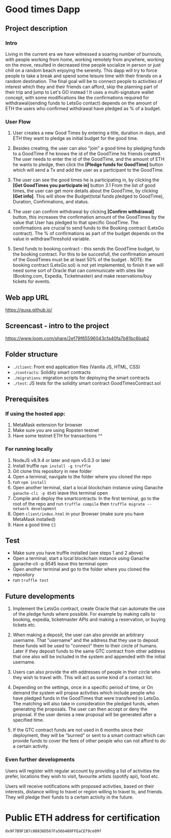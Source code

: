 # Good times Dapp
## Project description

### Intro
Living in the current era we have witnessed a soaring number of burnouts, with people working from home, working remotely from anywhere, working on the move, resulted in  decreased time people socialize in person or just chill on a random beach enjoying the serenity. This dapp will try to force people to take a break and spend some leisure time with their friends on a random destination. The final goal will be to connect people to activities of interest which they and their friends can afford, skip the planning part of their trip and jump to Let's GO instead !
It uses a multi-signature wallet concept, with some modifications like the confirmations required for withdrawal(sending funds to LetsGo contact) depends on the amount of ETH the users who confirmed withdrawal have pledged as % of a budget.

### User Flow

1. User creates a new Good Times by entering a title, duration in days, and ETH they want to pledge as initial budget for the good time.

2. Besides creating, the user can also "join" a good time by pledging funds to a GoodTime if he knows the id of the GoodTime his friends created. The user needs to enter the id of the GoodTime, and the amount of ETH he wants to pledge, then click the **[Pledge funds for GoodTime]** button which will send a Tx and add the user as a participant to the GoodTime.

3. The user can see the good times he is participating in, by clicking the **[Get GoodTimes you participate in]** button
3.1 From the list of good times, the user can get more details about the GoodTime, by clicking **[Get info]**. This will show the Budget(total funds pledged to GoodTime), Duration, Confirmations, and status.

4. The user can confirm withdrawal by clicking **[Confirm withdrawal]** button, this increases the confirmation amount of the GoodTimes by the value that User has pledged to that specific GoodTime. The confirmations are crucial to send funds to the Booking contract (LetsGo contract). The % of confirmations as part of the budget depends on the value in withdrawThreshold variable.

5. Send funds to booking contract - this sends the GoodTime budget, to the booking contract. For this to be succesfull, the confirmation amount of the GoodTimes must be at least 50% of the budget . NOTE: the booking contract (LetsGo.sol) is not yet implemented, to finish it we will need some sort of Oracle that can communicate with sites like (Booking.com, Expedia, Ticketmaster) and make reservations/buy tickets for events.

## Web app URL
https://guxa.github.io/

## Screencast - intro to the project
https://www.loom.com/share/2ef79f65596043cfa40fa7b81bc6bab2

## Folder structure
- `./client`: Front end application files (Vanilla JS, HTML, CSS)
- `./contracts`: Solidity smart contracts
- `./migrations`: migration scripts for deploying the smart contracts
- `./test`: JS tests for the solidity smart contract GoodTimesContract.sol

## Prerequisites
### If using the hosted app:
1. MetaMask extension for browser
2. Make sure you are using Ropsten testnet
3. Have some testnet ETH for transactions ^^

### For running locally
1. NodeJS v8.9.4 or later and npm v5.0.3 or later
2. Install truffle `npm install -g truffle` 
3. Git clone this repository in new folder
4. Open a terminal, navigate to the folder where you cloned the repo
5. run `npm install`
6. Open another terminal, start a local blockchain instance using Ganache `ganache-cli -p 8545` leave this terminal open
7. Compile and deploy the smartcontracts: In the first terminal, go to the root of the repo and run `truffle compile` then `truffle migrate --network development`
8. Open `client/index.html` in your Browser (make sure you have MetaMask installed)
9. Have a good time (:)

## Test
- Make sure you have truffle installed (see steps 1 and 2 above)
- Open a terminal, start a local blockchain instance using Ganache ganache-cli -p 8545 leave this terminal open
- Open another terminal and go to the folder where you cloned the repository
- run `truffle test`


## Future developments

1. Implement the LetsGo contract, create Oracle that can automate the use of the pledge funds where possible. For example by making calls to booking, expedia, ticketmaster APIs and making a reservation, or buying tickets etc.

2. When making a deposit, the user can also provide an arbitrary username. That "username" and the address that they use to deposit these funds will be used to "connect" them to their circle of humans. Later if they deposit funds to the same GTC contract from other address that one also will be included in the system and appended with the initial username.

3. Users can also provide the eth addresses of people in their circle who they wish to travel with. This will act as some kind of a contact list.

4. Depending on the settings, once in a specific period of time, or On demand the system will propse activities which include people who have pledged funds in the GoodTimes that were transfered to LetsGo. The matching will also take in consideration the pledged funds, when generating the proposals. The user can then accept or deny the proposal. If the user denies a new proposal will be generated after a specified time.

5. If the GTC contract funds are not used in 6 months since their deployment, they will be "burned" or sent to a smart contract which can provide funds to cover the fees of other people who can not afford to do a certain activity.


### Even further developments
Users will register with regular account by providing a list of activities the prefer, locations they wish to visit, favourite artists (spotify api), food etc.

Users  will receive notifications with proposed activities, based on their interests, distance willing to travel or region willing to travel to, and friends.
They will pledge their funds to a certain activity in the future.


# Public ETH address for certification
`0x9F7B9F1B7c08836D567Fa56b488FFEaCEf9ce09f`